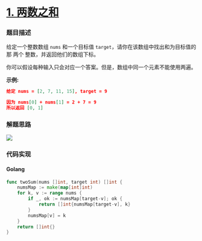 # [1. 两数之和](https://leetcode-cn.com/problems/two-sum)


### 题目描述

给定一个整数数组 `nums` 和一个目标值 `target`，请你在该数组中找出和为目标值的那 两个 整数，并返回他们的数组下标。

你可以假设每种输入只会对应一个答案。但是，数组中同一个元素不能使用两遍。

**示例:**

```json
给定 nums = [2, 7, 11, 15], target = 9

因为 nums[0] + nums[1] = 2 + 7 = 9
所以返回 [0, 1]
```

### 解题思路

![](http://lc-photo.xwlin.com/1.png)

### 代码实现

<!-- tabs:start -->

#### **Golang**
```go
func twoSum(nums []int, target int) []int {
	numsMap := make(map[int]int)
	for k, v := range nums {
		if _, ok := numsMap[target-v]; ok {
			return []int{numsMap[target-v], k}
		}
		numsMap[v] = k
	}
	return []int{}
}
```


<!-- tabs:end -->